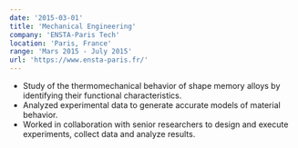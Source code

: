 ```yaml
---
date: '2015-03-01'
title: 'Mechanical Engineering'
company: 'ENSTA-Paris Tech'
location: 'Paris, France'
range: 'Mars 2015 - July 2015'
url: 'https://www.ensta-paris.fr/'
---
```


- Study of the thermomechanical behavior of shape memory alloys by identifying their functional characteristics.
- Analyzed experimental data to generate accurate models of material behavior.
- Worked in collaboration with senior researchers to design and execute experiments, collect data and analyze results.
